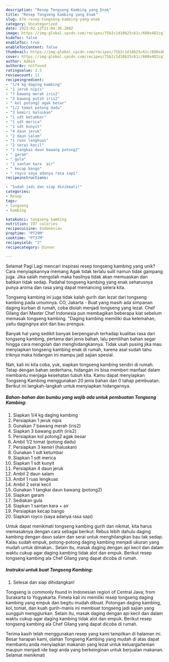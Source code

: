 ```yaml
---
description: "Resep Tongseng Kambing yang Enak"
title: "Resep Tongseng Kambing yang Enak"
slug: 474-resep-tongseng-kambing-yang-enak
category: Uncategorized
date: 2023-02-12T21:04:36.288Z
image: https://img-global.cpcdn.com/recipes/75b2c1d10b25c61c/680x482cq70/tongseng-kambing-foto-resep-utama.jpg
hideToc: false
enableToc: true
enableTocContent: false
thumbnail: https://img-global.cpcdn.com/recipes/75b2c1d10b25c61c/680x482cq70/tongseng-kambing-foto-resep-utama.jpg
cover: https://img-global.cpcdn.com/recipes/75b2c1d10b25c61c/680x482cq70/tongseng-kambing-foto-resep-utama.jpg
author: Admin
authorAv: notfound
ratingvalue: 3.5
reviewcount: 11
recipeingredient:
- "1/4 kg daging kambing"
- "1 jeruk nipis"
- "7 bawang merah iris2"
- "3 bawang putih iris2"
- " kol potong2 agak besar"
- "1/2 tomat potong dadu"
- "3 kemiri haluskan"
- "1 sdt ketumbar"
- "1 sdt merica"
- "1 sdt kunyit"
- "4 daun jeruk"
- "2 daun salam"
- "1 ruas lengkuas"
- "2 serai kecil"
- "1 tangkai daun bawang potong2"
- " garam"
- " gula"
- "1 santan kara  air"
- " kecap bango"
- " royco saya adanya rasa sapi"
recipeinstructions:

- "Sudah jadi dan siap dinikmati!"
categories:
- Resep
tags:
- tongseng
- kambing

katakunci: tongseng kambing 
nutrition: 197 calories
recipecuisine: Indonesian
preptime: "PT29M"
cooktime: "PT37M"
recipeyield: "2"
recipecategory: Dinner

---
```



Selamat Pagi Lagi mencari inspirasi resep tongseng kambing yang unik? Cara menyiapkannya memang Agak tidak terlalu sulit namun tidak gampang juga. Jika salah mengolah maka hasilnya tidak akan memuaskan dan bahkan tidak sedap. Padahal tongseng kambing yang enak seharusnya punya aroma dan rasa yang dapat memancing selera kita.


Tongseng kambing ini juga tidak kalah gurih dan lezat dari tongseng kambing pada umumnya. CO, Jakarta - Buat yang masih ada simpanan daging kurban di rumah, coba diolah menjadi tongseng yang lezat. Chef Gilang dari Master Chef Indonesia pun membagikan beberapa kiat sebelum memasak tongseng kambing. &#34;Daging kambing memiliki dua kelemahan, yaitu dagingnya alot dan bau prengus.

Banyak hal yang sedikit banyak berpengaruh terhadap kualitas rasa dari tongseng kambing, pertama dari jenis bahan, lalu pemilihan bahan segar hingga cara mengolah dan menghidangkannya. Tidak usah pusing jika mau menyiapkan tongseng kambing enak di rumah, karena asal sudah tahu triknya maka hidangan ini mampu jadi sajian spesial.


Nah, kali ini kita coba, yuk, siapkan tongseng kambing sendiri di rumah. Tetap dengan bahan sederhana, hidangan ini bisa memberi manfaat dalam membantu menjaga kesehatan tubuh kita. Kamu dapat menyiapkan Tongseng Kambing menggunakan 20 jenis bahan dan 0 tahap pembuatan. Berikut ini langkah-langkah untuk menyiapkan hidangannya.

<!--inarticleads1-->

##### Bahan-bahan dan bumbu yang wajib ada untuk pembuatan Tongseng Kambing:

1. Siapkan 1/4 kg daging kambing
1. Persiapkan 1 jeruk nipis
1. Gunakan 7 bawang merah (iris2)
1. Siapkan 3 bawang putih (iris2)
1. Persiapkan  kol potong2 agak besar
1. Ambil 1/2 tomat (potong dadu)
1. Persiapkan 3 kemiri (haluskan)
1. Gunakan 1 sdt ketumbar
1. Siapkan 1 sdt merica
1. Siapkan 1 sdt kunyit
1. Persiapkan 4 daun jeruk
1. Ambil 2 daun salam
1. Ambil 1 ruas lengkuas
1. Ambil 2 serai kecil
1. Gunakan 1 tangkai daun bawang (potong2)
1. Siapkan  garam
1. Sediakan  gula
1. Siapkan 1 santan kara + air
1. Persiapkan  kecap bango
1. Siapkan  royco (saya adanya rasa sapi)


Untuk dapat menikmati tongseng kambing gurih dan nikmat, kita harus memasaknya dengan cara sebagai berikut: Rebus lebih dahulu daging kambing dengan daun salam dan serai untuk menghilangkan bau tak sedap. Kalau sudah empuk, potong-potong daging kambing menjadi ukuran yang mudah untuk dimakan.. Selain itu, masak daging dengan api kecil dan dalam waktu cukup agar daging kambing tidak alot dan empuk. Berikut resep tongseng kambing ala Chef Gilang yang dapat dicoba di rumah. 

<!--inarticleads2-->

##### Instruksi untuk buat Tongseng Kambing:


1. Selesai dan siap dihidangkan!

Tongseng is commonly found in Indonesian region of Central Java; from Surakarta to Yogyakarta. Fimela kali ini memiliki resep tongseng daging kambing yang empuk dan begitu mudah dibuat. Potongan daging kambing, kol, tomat, dan kuah gurih-manis ini membuat tongseng jadi sajian yang sungguh menggiurkan. Selain itu, masak daging dengan api kecil dan dalam waktu cukup agar daging kambing tidak alot dan empuk. Berikut resep tongseng kambing ala Chef Gilang yang dapat dicoba di rumah. 

Terima kasih telah menggunakan resep yang kami tampilkan di halaman ini. Besar harapan kami, olahan Tongseng Kambing yang mudah di atas dapat membantu anda menyiapkan makanan yang lezat untuk keluarga/teman maupun menjadi ide bagi anda yang berkeinginan untuk berjualan makanan. Selamat menikmati
